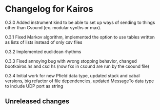# Changelog for Kairos

0.3.0 Added instrument kind to be able to set up ways of sending to things other than Csound (ex. modular synths or max).

0.3.1 Fixed Markov algorithm, implemented the option to use  tables written as lists of lists instead of only csv files

0.3.2 Implemented euclidean rhythms

0.3.3 Fixed annoying bug with wrong stopping behavior, changed bootkairos.hs and csd hs (now fxs in csound are run by the csound file)

0.3.4 Initial work for new Pfield data type, updated stack and cabal versions, big refactor of file dependencies, updated MessageTo data type to include UDP port as string

## Unreleased changes
